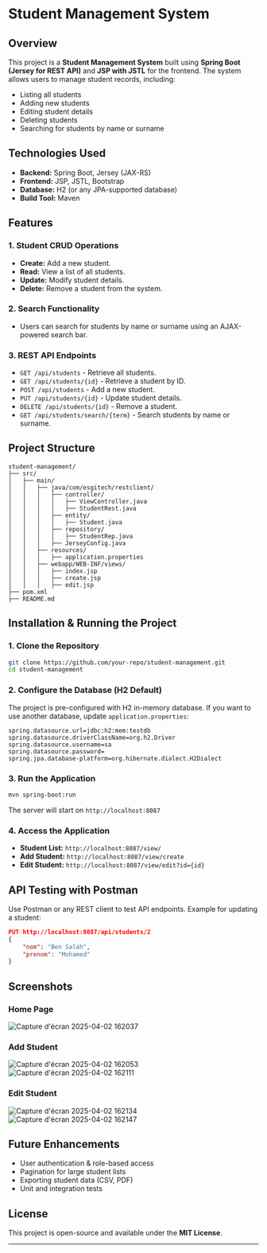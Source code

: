 # Student Management System

## Overview
This project is a **Student Management System** built using **Spring Boot (Jersey for REST API)** and **JSP with JSTL** for the frontend. The system allows users to manage student records, including:
- Listing all students
- Adding new students
- Editing student details
- Deleting students
- Searching for students by name or surname

## Technologies Used
- **Backend:** Spring Boot, Jersey (JAX-RS)
- **Frontend:** JSP, JSTL, Bootstrap
- **Database:** H2 (or any JPA-supported database)
- **Build Tool:** Maven

## Features
### 1. **Student CRUD Operations**
- **Create:** Add a new student.
- **Read:** View a list of all students.
- **Update:** Modify student details.
- **Delete:** Remove a student from the system.

### 2. **Search Functionality**
- Users can search for students by name or surname using an AJAX-powered search bar.

### 3. **REST API Endpoints**
- `GET /api/students` - Retrieve all students.
- `GET /api/students/{id}` - Retrieve a student by ID.
- `POST /api/students` - Add a new student.
- `PUT /api/students/{id}` - Update student details.
- `DELETE /api/students/{id}` - Remove a student.
- `GET /api/students/search/{term}` - Search students by name or surname.

## Project Structure
```
student-management/
├── src/
│   ├── main/
│   │   ├── java/com/esgitech/restclient/
│   │   │   ├── controller/
│   │   │   │   ├── ViewController.java
│   │   │   │   ├── StudentRest.java
│   │   │   ├── entity/
│   │   │   │   ├── Student.java
│   │   │   ├── repository/
│   │   │   │   ├── StudentRep.java
│   │   │   ├── JerseyConfig.java
│   │   ├── resources/
│   │   │   ├── application.properties
│   │   ├── webapp/WEB-INF/views/
│   │   │   ├── index.jsp
│   │   │   ├── create.jsp
│   │   │   ├── edit.jsp
├── pom.xml
├── README.md
```

## Installation & Running the Project
### 1. **Clone the Repository**
```bash
git clone https://github.com/your-repo/student-management.git
cd student-management
```

### 2. **Configure the Database (H2 Default)**
The project is pre-configured with H2 in-memory database. If you want to use another database, update `application.properties`:
```properties
spring.datasource.url=jdbc:h2:mem:testdb
spring.datasource.driverClassName=org.h2.Driver
spring.datasource.username=sa
spring.datasource.password=
spring.jpa.database-platform=org.hibernate.dialect.H2Dialect
```

### 3. **Run the Application**
```bash
mvn spring-boot:run
```
The server will start on `http://localhost:8087`

### 4. **Access the Application**
- **Student List:** `http://localhost:8087/view/`
- **Add Student:** `http://localhost:8087/view/create`
- **Edit Student:** `http://localhost:8087/view/edit?id={id}`

## API Testing with Postman
Use Postman or any REST client to test API endpoints. Example for updating a student:
```json
PUT http://localhost:8087/api/students/2
{
    "nom": "Ben Salah",
    "prenom": "Mohamed"
}
```
## Screenshots

### Home Page

![Capture d'écran 2025-04-02 162037](https://github.com/user-attachments/assets/12d63507-e681-4e08-9045-a9914dd89bc2)

### Add Student
![Capture d'écran 2025-04-02 162053](https://github.com/user-attachments/assets/1b77ab15-57aa-4e81-bfde-af102bfcde80)
![Capture d'écran 2025-04-02 162111](https://github.com/user-attachments/assets/801cade6-becb-4e25-96dc-9fceca1a5640)

### Edit Student
![Capture d'écran 2025-04-02 162134](https://github.com/user-attachments/assets/7d91a816-3c7c-4fbf-94c0-dbca686e7003)
![Capture d'écran 2025-04-02 162147](https://github.com/user-attachments/assets/9a0b901d-88c3-4276-875f-af4960804031)


## Future Enhancements
- User authentication & role-based access
- Pagination for large student lists
- Exporting student data (CSV, PDF)
- Unit and integration tests

## License
This project is open-source and available under the **MIT License**.

---
